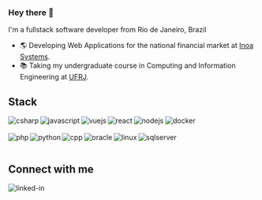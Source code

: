 ### Hey there 👋

I'm a fullstack software developer from Rio de Janeiro, Brazil

*  🌎 Developing Web Applications for the national financial market at [Inoa Systems](https://www.inoa.com.br/).
*  📚 Taking my undergraduate course in Computing and Information Engineering at [UFRJ](https://ufrj.br/en/).

## Stack
<img align="left" alt="csharp" src="https://img.shields.io/badge/C%23-239120?style=for-the-badge&logo=c-sharp&logoColor=white" />
<img align="left" alt="javascript" src="https://img.shields.io/badge/JavaScript-F7DF1E?style=for-the-badge&logo=javascript&logoColor=black" />
<img align="left" alt="vuejs" src="https://img.shields.io/badge/Vue.js-35495E?style=for-the-badge&logo=vuedotjs&logoColor=4FC08D" />
<img align="left" alt="react" src="https://img.shields.io/badge/react%20-%2320232a.svg?&style=for-the-badge&logo=react&logoColor=%2361DAFB" />
<img align="left" alt="nodejs" src="https://img.shields.io/badge/node.js%20-%2343853D.svg?&style=for-the-badge&logo=node.js&logoColor=white" />
<img align="left" alt="docker" src="https://img.shields.io/badge/Docker-2CA5E0?style=for-the-badge&logo=docker&logoColor=white" />

<br><br>
<img align="left" alt="php" src="https://img.shields.io/badge/PHP-777BB4?style=for-the-badge&logo=php&logoColor=white" />
<img align="left" alt="python" src="https://img.shields.io/badge/Python-3776AB?style=for-the-badge&logo=python&logoColor=white" />
<img align="left" alt="cpp" src="https://img.shields.io/badge/C%2B%2B-00599C?style=for-the-badge&logo=c%2B%2B&logoColor=white" />
<img align="left" alt="oracle" src="https://img.shields.io/badge/Oracle-F80000?style=for-the-badge&logo=oracle&logoColor=black" />
<img align="left" alt="linux" src="https://img.shields.io/badge/Linux-FCC624?style=for-the-badge&logo=linux&logoColor=black" />
<img align="left" alt="sqlserver" src="https://img.shields.io/badge/Microsoft%20SQL%20Server-CC2927?style=for-the-badge&logo=microsoft%20sql%20server&logoColor=white" />

<br>

## Connect with me
[<img align="left" alt="linked-in" src="https://img.shields.io/badge/linkedin-%230077B5.svg?&style=for-the-badge&logo=linkedin&logoColor=white" />](https://www.linkedin.com/in/of-gabriel/)<br>
